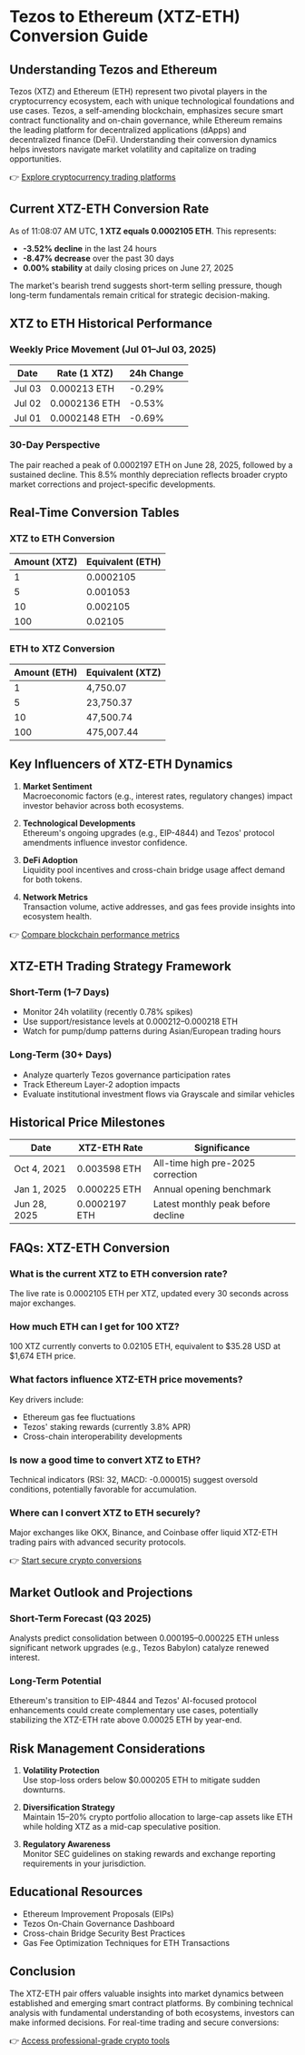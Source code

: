 # Tezos to Ethereum (XTZ-ETH) Conversion Guide

## Understanding Tezos and Ethereum

Tezos (XTZ) and Ethereum (ETH) represent two pivotal players in the cryptocurrency ecosystem, each with unique technological foundations and use cases. Tezos, a self-amending blockchain, emphasizes secure smart contract functionality and on-chain governance, while Ethereum remains the leading platform for decentralized applications (dApps) and decentralized finance (DeFi). Understanding their conversion dynamics helps investors navigate market volatility and capitalize on trading opportunities.

👉 [Explore cryptocurrency trading platforms](https://bit.ly/okx-bonus)

## Current XTZ-ETH Conversion Rate

As of 11:08:07 AM UTC, **1 XTZ equals 0.0002105 ETH**. This represents:
- **-3.52% decline** in the last 24 hours
- **-8.47% decrease** over the past 30 days
- **0.00% stability** at daily closing prices on June 27, 2025

The market's bearish trend suggests short-term selling pressure, though long-term fundamentals remain critical for strategic decision-making.

## XTZ to ETH Historical Performance

### Weekly Price Movement (Jul 01–Jul 03, 2025)
| Date       | Rate (1 XTZ) | 24h Change |
|------------|--------------|------------|
| Jul 03     | 0.000213 ETH | -0.29%     |
| Jul 02     | 0.0002136 ETH| -0.53%     |
| Jul 01     | 0.0002148 ETH| -0.69%     |

### 30-Day Perspective
The pair reached a peak of 0.0002197 ETH on June 28, 2025, followed by a sustained decline. This 8.5% monthly depreciation reflects broader crypto market corrections and project-specific developments.

## Real-Time Conversion Tables

### XTZ to ETH Conversion
| Amount (XTZ) | Equivalent (ETH) |
|--------------|------------------|
| 1            | 0.0002105        |
| 5            | 0.001053         |
| 10           | 0.002105         |
| 100          | 0.02105          |

### ETH to XTZ Conversion
| Amount (ETH) | Equivalent (XTZ) |
|--------------|------------------|
| 1            | 4,750.07         |
| 5            | 23,750.37        |
| 10           | 47,500.74        |
| 100          | 475,007.44       |

## Key Influencers of XTZ-ETH Dynamics

1. **Market Sentiment**  
   Macroeconomic factors (e.g., interest rates, regulatory changes) impact investor behavior across both ecosystems.

2. **Technological Developments**  
   Ethereum's ongoing upgrades (e.g., EIP-4844) and Tezos' protocol amendments influence investor confidence.

3. **DeFi Adoption**  
   Liquidity pool incentives and cross-chain bridge usage affect demand for both tokens.

4. **Network Metrics**  
   Transaction volume, active addresses, and gas fees provide insights into ecosystem health.

👉 [Compare blockchain performance metrics](https://bit.ly/okx-bonus)

## XTZ-ETH Trading Strategy Framework

### Short-Term (1–7 Days)
- Monitor 24h volatility (recently 0.78% spikes)
- Use support/resistance levels at 0.000212–0.000218 ETH
- Watch for pump/dump patterns during Asian/European trading hours

### Long-Term (30+ Days)
- Analyze quarterly Tezos governance participation rates
- Track Ethereum Layer-2 adoption impacts
- Evaluate institutional investment flows via Grayscale and similar vehicles

## Historical Price Milestones

| Date        | XTZ-ETH Rate | Significance                     |
|-------------|--------------|----------------------------------|
| Oct 4, 2021 | 0.003598 ETH | All-time high pre-2025 correction|
| Jan 1, 2025 | 0.000225 ETH | Annual opening benchmark         |
| Jun 28, 2025| 0.0002197 ETH| Latest monthly peak before decline|

## FAQs: XTZ-ETH Conversion

### What is the current XTZ to ETH conversion rate?
The live rate is 0.0002105 ETH per XTZ, updated every 30 seconds across major exchanges.

### How much ETH can I get for 100 XTZ?
100 XTZ currently converts to 0.02105 ETH, equivalent to $35.28 USD at $1,674 ETH price.

### What factors influence XTZ-ETH price movements?
Key drivers include:
- Ethereum gas fee fluctuations
- Tezos' staking rewards (currently 3.8% APR)
- Cross-chain interoperability developments

### Is now a good time to convert XTZ to ETH?
Technical indicators (RSI: 32, MACD: -0.000015) suggest oversold conditions, potentially favorable for accumulation.

### Where can I convert XTZ to ETH securely?
Major exchanges like OKX, Binance, and Coinbase offer liquid XTZ-ETH trading pairs with advanced security protocols.

👉 [Start secure crypto conversions](https://bit.ly/okx-bonus)

## Market Outlook and Projections

### Short-Term Forecast (Q3 2025)
Analysts predict consolidation between 0.000195–0.000225 ETH unless significant network upgrades (e.g., Tezos Babylon) catalyze renewed interest.

### Long-Term Potential
Ethereum's transition to EIP-4844 and Tezos' AI-focused protocol enhancements could create complementary use cases, potentially stabilizing the XTZ-ETH rate above 0.00025 ETH by year-end.

## Risk Management Considerations

1. **Volatility Protection**  
   Use stop-loss orders below $0.000205 ETH to mitigate sudden downturns.

2. **Diversification Strategy**  
   Maintain 15–20% crypto portfolio allocation to large-cap assets like ETH while holding XTZ as a mid-cap speculative position.

3. **Regulatory Awareness**  
   Monitor SEC guidelines on staking rewards and exchange reporting requirements in your jurisdiction.

## Educational Resources

- Ethereum Improvement Proposals (EIPs)
- Tezos On-Chain Governance Dashboard
- Cross-chain Bridge Security Best Practices
- Gas Fee Optimization Techniques for ETH Transactions

## Conclusion

The XTZ-ETH pair offers valuable insights into market dynamics between established and emerging smart contract platforms. By combining technical analysis with fundamental understanding of both ecosystems, investors can make informed decisions. For real-time trading and secure conversions:

👉 [Access professional-grade crypto tools](https://bit.ly/okx-bonus)